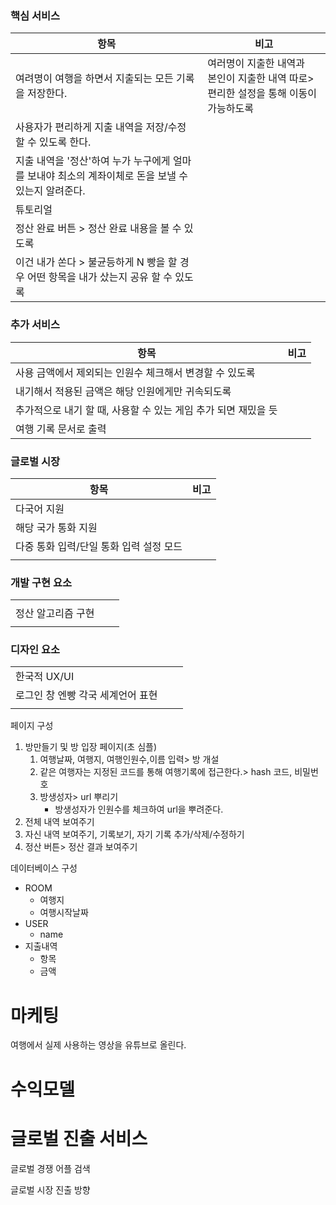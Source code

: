 ### 핵심 서비스

| 항목                                                         | 비고                                                         |
| ------------------------------------------------------------ | ------------------------------------------------------------ |
| 여려명이 여행을 하면서 지출되는 모든 기록을 저장한다.        | 여러명이 지출한 내역과<br />본인이 지출한 내역 따로> 편리한 설정을 통해 이동이 가능하도록 |
| 사용자가 편리하게 지출 내역을 저장/수정 할 수 있도록 한다.   |                                                              |
| 지출 내역을 '정산'하여 누가 누구에게 얼마를 보내야 최소의 계좌이체로 돈을 보낼 수 있는지 알려준다. |                                                              |
| 튜토리얼                                                     |                                                              |
| 정산 완료 버튼 > 정산 완료 내용을 볼 수 있도록               |                                                              |
| 이건 내가 쏜다 > 불균등하게 N 빵을 할 경우 어떤 항목을 내가 샀는지 공유 할 수 있도록 |                                                              |



### 추가 서비스

| 항목                                                         | 비고 |
| ------------------------------------------------------------ | ---- |
| 사용 금액에서 제외되는 인원수 체크해서 변경할 수 있도록      |      |
| 내기해서 적용된 금액은 해당 인원에게만 귀속되도록            |      |
| 추가적으로 내기 할 때, 사용할 수 있는 게임 추가 되면 재밌을 듯 |      |
| 여행 기록 문서로 출력                                        |      |



### 글로벌 시장

| 항목                                    | 비고 |
| --------------------------------------- | ---- |
| 다국어 지원                             |      |
| 해당 국가 통화 지원                     |      |
| 다중 통화 입력/단일 통화 입력 설정 모드 |      |
|                                         |      |



### 개발 구현 요소

|                    |      |      |
| ------------------ | ---- | ---- |
|                    |      |      |
| 정산 알고리즘 구현 |      |      |
|                    |      |      |



### 디자인 요소

|                                   |      |      |
| --------------------------------- | ---- | ---- |
| 한국적 UX/UI                      |      |      |
| 로그인 창 엔빵 각국 세계언어 표현 |      |      |
|                                   |      |      |





페이지 구성

1. 방만들기 및 방 입장 페이지(초 심플)
   1. 여행날짜, 여행지, 여행인원수,이름 입력> 방 개설
   2. 같은 여행자는 지정된 코드를 통해 여행기록에 접근한다.> hash 코드, 비밀번호
   3. 방생성자> url 뿌리기
      - 방생성자가 인원수를 체크하여 url을 뿌려준다.
2. 전체 내역 보여주기
3. 자신 내역 보여주기, 기록보기, 자기 기록 추가/삭제/수정하기
4. 정산 버튼> 정산 결과 보여주기



데이터베이스 구성

- ROOM
  - 여행지
  - 여행시작날짜
- USER
  - name
- 지출내역
  - 항목
  - 금액



# 마케팅

여행에서 실제 사용하는 영상을 유튜브로 올린다.



# 수익모델





# 글로벌 진출 서비스

글로벌 경쟁 어플 검색

글로벌 시장 진출 방향

